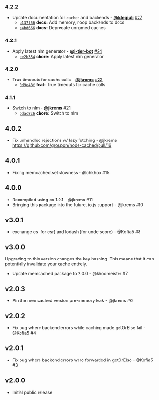 ### 4.2.2

* Update documentation for `cached` and backends - **[@fdegiuli](https://github.com/fdegiuli)** [#27](https://github.com/groupon/node-cached/pull/27)
  - [`b137f56`](https://github.com/groupon/node-cached/commit/b137f56b77f1278ca6ab3680b6a0d1187941f788) **docs:** Add memory, noop backends to docs
  - [`e4bd666`](https://github.com/groupon/node-cached/commit/e4bd6667d8f9fa2f4017876badee9e28e9d0bd49) **docs:** Deprecate unnamed caches


### 4.2.1

* Apply latest nlm generator - **[@i-tier-bot](https://github.com/i-tier-bot)** [#24](https://github.com/groupon/node-cached/pull/24)
  - [`ee2b354`](https://github.com/groupon/node-cached/commit/ee2b354f83c2ee0fa4cc865e49bb4c6c4434c001) **chore:** Apply latest nlm generator


### 4.2.0

* True timeouts for cache calls - **[@jkrems](https://github.com/jkrems)** [#22](https://github.com/groupon/node-cached/pull/22)
  - [`0d9e48f`](https://github.com/groupon/node-cached/commit/0d9e48fc07b82723a481499084a9bf14f3bc1b0d) **feat:** True timeouts for cache calls


### 4.1.1

* Switch to nlm - **[@jkrems](https://github.com/jkrems)** [#21](https://github.com/groupon/node-cached/pull/21)
  - [`bdac8c6`](https://github.com/groupon/node-cached/commit/bdac8c6f1f68e6296abf513c941736c88771149a) **chore:** Switch to nlm


4.0.2
-----
* Fix unhandled rejections w/ lazy fetching - @jkrems
  https://github.com/groupon/node-cached/pull/16

4.0.1
-----
* Fixing memcached.set slowness - @chkhoo #15

4.0.0
-----
* Recompiled using cs 1.9.1 - @jkrems #11
* Bringing this package into the future, io.js support - @jkrems #10

v3.0.1
------
* exchange cs (for csr) and lodash (for underscore) - @Kofia5 #8

v3.0.0
------
Upgrading to this version changes the key hashing.
This means that it can potentially invalidate your cache entirely.

* Update memcached package to 2.0.0 - @khoomeister #7

v2.0.3
------
* Pin the memcached version pre-memory leak - @jkrems #6

v2.0.2
------
* Fix bug where backend errors while caching made getOrElse fail - @Kofia5 #4

v2.0.1
------
* Fix bug where backend errors were forwarded in getOrElse - @Kofia5 #3

v2.0.0
------
* Initial public release
